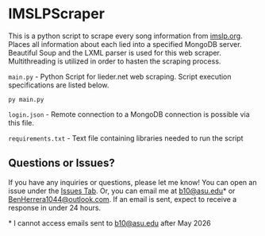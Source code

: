 **IMSLPScraper**
============

This is a python script to scrape every song information from [imslp.org](https://imslp.org/wiki/Main_Page). Places all information about each lied into a specified MongoDB server. Beautiful Soup and the LXML parser is used for this web scraper. Multithreading is utilized in order to hasten the scraping process.

`main.py` - Python Script for lieder.net web scraping. Script execution specifications are listed below.

```batch
py main.py
```

`login.json` - Remote connection to a MongoDB connection is possible via this file. 

`requirements.txt` - Text file containing libraries needed to run the script

## Questions or Issues?
If you have any inquiries or questions, please let me know! You can open an issue under the [Issues Tab](https://github.com/BenjaminHerrera/LiederScraper/issues). Or, you can email me at b10@asu.edu* or BenHerrera1044@outlook.com. If an email is sent, expect to receive a response in under 24 hours. 

\* I cannot access emails sent to b10@asu.edu after May 2026
